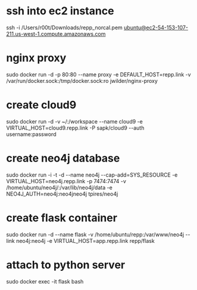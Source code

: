 # ssh into ec2 instance
ssh -i /Users/r00t/Downloads/repp_norcal.pem ubuntu@ec2-54-153-107-211.us-west-1.compute.amazonaws.com

# nginx proxy
sudo docker run -d -p 80:80 --name proxy -e DEFAULT_HOST=repp.link -v /var/run/docker.sock:/tmp/docker.sock:ro jwilder/nginx-proxy

# create cloud9
sudo docker run -d -v ~/:/workspace --name cloud9 -e VIRTUAL_HOST=cloud9.repp.link -P sapk/cloud9 --auth username:password

# create neo4j database
sudo docker run -i -t -d --name neo4j --cap-add=SYS_RESOURCE -e VIRTUAL_HOST=neo4j.repp.link -p 7474:7474 -v /home/ubuntu/neo4j/:/var/lib/neo4j/data -e NEO4J_AUTH=neo4j:neo4jneo4j tpires/neo4j

# create flask container
sudo docker run -d --name flask -v /home/ubuntu/repp:/var/www/neo4j --link neo4j:neo4j -e VIRTUAL_HOST=app.repp.link repp/flask

# attach to python server
sudo docker exec -it flask bash
